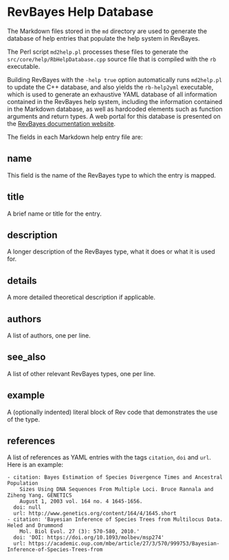 # RevBayes Help Database

The Markdown files stored in the `md` directory are used to generate the database of help entries that populate the help system in RevBayes.

The Perl script `md2help.pl` processes these files to generate the `src/core/help/RbHelpDatabase.cpp` source file that is compiled with the `rb` executable.

Building RevBayes with the `-help true` option automatically runs `md2help.pl` to update the C++ database, and also yields the `rb-help2yml` executable, which is used to generate an exhaustive YAML database of all information contained in the RevBayes help system, including the information contained in the Markdown database, as well as hardcoded elements such as function arguments and return types. A web portal for this database is presented on the [RevBayes documentation website](https://revbayes.github.io/documentation/).

The fields in each Markdown help entry file are:

## name
This field is the name of the RevBayes type to which the entry is mapped.
## title
A brief name or title for the entry.
## description
A longer description of the RevBayes type, what it does or what it is used for.
## details
A more detailed theoretical description if applicable.
## authors
A list of authors, one per line.
## see_also
A list of other relevant RevBayes types, one per line.
## example
A (optionally indented) literal block of Rev code that demonstrates the use of the type.
## references
A list of references as YAML entries with the tags `citation`, `doi` and `url`.
Here is an example:

	- citation: Bayes Estimation of Species Divergence Times and Ancestral Population
	    Sizes Using DNA Sequences From Multiple Loci. Bruce Rannala and Ziheng Yang. GENETICS
	    August 1, 2003 vol. 164 no. 4 1645-1656.
	  doi: null
	  url: http://www.genetics.org/content/164/4/1645.short
	- citation: 'Bayesian Inference of Species Trees from Multilocus Data. Heled and Drummond
	    Mol. Biol Evol. 27 (3): 570-580, 2010.'
	  doi: 'DOI: https://doi.org/10.1093/molbev/msp274'
	  url: https://academic.oup.com/mbe/article/27/3/570/999753/Bayesian-Inference-of-Species-Trees-from
